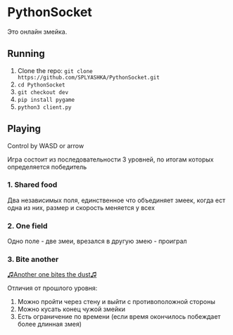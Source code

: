 # PythonSocket

Это онлайн змейка.

## Running

1. Clone the repo: `git clone https://github.com/SPLYASHKA/PythonSocket.git`
2. `cd PythonSocket`
3. `git checkout dev`
3. `pip install pygame`
4. `python3 client.py`

## Playing
Control by WASD or arrow

Игра состоит из последовательности 3 уровней, по итогам которых определяется победитель

### 1. Shared food

Два независимых поля, единственное что объединяет змеек, когда ест одна из них, размер и скорость меняется у всех

### 2. One field

Одно поле - две змеи, врезался в другую змею - проиграл

### 3. Bite another

[♫Another one bites the dust♫](https://open.spotify.com/track/2k1yPYf9WGA4LiqcLVwtzn?si=6a9d49ce36a94dc6)

Отличия от прошлого уровня:

1. Можно пройти через стену и выйти с противоположной стороны
2. Можно кусать конец чужой змейки
3. Есть ограничение по времени (если время окончилось побеждает более длинная змея)
